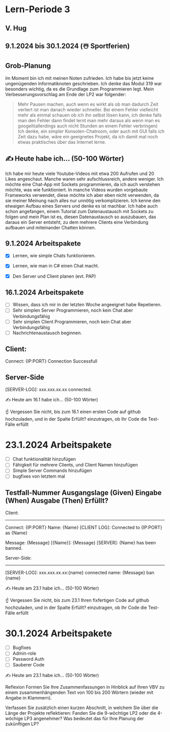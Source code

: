 # Lern-Periode 3
## V. Hug

## 9.1.2024 bis 30.1.2024 (☃️ Sportferien)
## Grob-Planung
Im Moment bin ich mit meinen Noten zufrieden. Ich habe bis jetzt keine ungenügenden Informatiknoten geschrieben. 
Ich denke das Modul 319 war besonders wichtig, da es die Grundlage zum Programmieren legt. Mein Verbesserungsvorschlag am Ende der LP2 war folgender: 
> Mehr Pausen machen, auch wenn es wirkt als ob man dadurch Zeit verliert ist man danach wieder schneller. Bei einem Fehler vielleicht mehr als einmal schauen ob ich ihn selbst lösen kann, ich denke falls man den Fehler
> dann findet lernt man mehr daraus als wenn man es googelt(allerdings auch nicht Stunden an einem Fehler verbringen)
Ich denke, ein simpler Konsolen-Chatroom, oder auch mit GUI falls ich Zeit dazu habe, wäre ein geeignetes Projekt, da ich damit mal noch etwas praktisches über das Internet lerne.

## ✍️ Heute habe ich... (50-100 Wörter)
Ich habe mir heute viele Youtube-Videos mit etwa 200 Aufrufen und 20 Likes angeschaut. Manche waren sehr aufschlussreich, andere weniger. Ich möchte eine Chat-App mit Sockets programmieren, da ich auch verstehen möchte, was wie funktioniert. In manche Videos wurden vorgebaute Frameworks verwendet, diese möchte ich aber eben nicht verwenden, da sie meiner Meinung nach alles nur unnötig verkomplizieren. Ich kenne den etwaigen Aufbau eines Servers und denke es ist machbar. Ich habe auch schon angefangen, einem Tutorial zum Datenaustausch mit Sockets zu folgen und mein Plan ist es, diesen Datenaustausch so auszubauen, das daraus ein Server entsteht, zu dem mehrere Clients eine Verbindung aufbauen und miteinander Chatten können.

## 9.1.2024 Arbeitspakete
- [x] Lernen, wie simple Chats funktionieren.
- [x] Lernen, wie man in C# einen Chat macht.
- [x] Den Server und Client planen (evt. PAP)


## 16.1.2024 Arbeitspakete
- [ ] Wissen, dass ich mir in der letzten Woche angeeignet habe Repetieren.
- [ ] Sehr simplen Server Programmieren, noch kein Chat aber Verbindungsfähig
- [ ] Sehr simplen Client Programmieren, noch kein Chat aber Verbindungsfähig
- [ ] Nachrichtenaustausch beginnen.

Client:
-
Connect: {IP:PORT}
Connection Successfull

Server-Side
-
[SERVER-LOG]: xxx.xxx.xx.xx connected.


✍️ Heute am 16.1 habe ich... (50-100 Wörter)

☝️ Vergessen Sie nicht, bis zum 16.1 einen ersten Code auf github hochzuladen, und in der Spalte Erfüllt? einzutragen, ob Ihr Code die Test-Fälle erfüllt

# 23.1.2024 Arbeitspakete
- [ ] Chat funktionalität hinzufügen
- [ ] Fähigkeit für mehrere Clients, und Client Namen hinzufügen
- [ ] Simple Server Commands hinzufügen
- [ ] bugfixes von  letztem mal

## Testfall-Nummer	Ausgangslage (Given)	Eingabe (When)	Ausgabe (Then)	Erfüllt?

Client:
_______
Connect: {IP:PORT}
Name: {Name}
[CLIENT LOG]: Connected to {IP:PORT} as {Name}

Message: {Message}
[{Name}]: {Message}
[SERVER]: {Name} has been banned.


Server-Side:
_______
[SERVER-LOG]: xxx.xxx.xx.xx:{name} connected
name: {Message}
ban {name}


✍️ Heute am 23.1 habe ich... (50-100 Wörter)

☝️ Vergessen Sie nicht, bis zum 23.1 Ihren fixfertigen Code auf github hochzuladen, und in der Spalte Erfüllt? einzutragen, ob Ihr Code die Test-Fälle erfüllt

# 30.1.2024 Arbeitspakete
- [ ] Bugfixes
- [ ] Admin-role
- [ ] Password Auth
- [ ] Sauberer Code

✍️ Heute am 23.1 habe ich... (50-100 Wörter)

Reflexion
Formen Sie Ihre Zusammenfassungen in Hinblick auf Ihren VBV zu einem zusammenhängenden Text von 100 bis 200 Wörtern (wieder mit Angabe in Klammern).

Verfassen Sie zusätzlich einen kurzen Abschnitt, in welchem Sie über die Länge der Projekte reflektieren: Fanden Sie die 9-wöchtige LP2 oder die 4-wöchige LP3 angenehmer? Was bedeutet das für Ihre Planung der zukünftigen LP?
